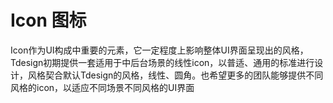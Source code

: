 # Icon 图标 
Icon作为UI构成中重要的元素，它一定程度上影响整体UI界面呈现出的风格，Tdesign初期提供一套适用于中后台场景的线性icon，以普适、通用的标准进行设计，风格契合默认Tdesign的风格，线性、圆角。也希望更多的团队能够提供不同风格的icon，以适应不同场景不同风格的UI界面
